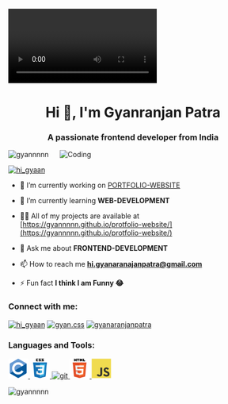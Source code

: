![My Remote Image](https://github.com/Gyannnnn/vdo/blob/main/newup.mp4)

<h1 align="center">Hi 👋, I'm Gyanranjan Patra</h1>
<h3 align="center">A passionate frontend developer from India</h3>
<img align="right" alt="Coding" width="400" src="https://media.tenor.com/rePDfDWO3XoAAAAd/hacking.gif">


<p align="left"> <img src="https://komarev.com/ghpvc/?username=gyannnnn&label=Profile%20views&color=0e75b6&style=flat" alt="gyannnnn" /> </p>

<p align="left"> <a href="https://twitter.com/hi_gyaan" target="blank"><img src="https://img.shields.io/twitter/follow/hi_gyaan?logo=twitter&style=for-the-badge" alt="hi_gyaan" /></a> </p>

- 🔭 I’m currently working on [PORTFOLIO-WEBSITE](https://gyannnnn.github.io/protfolio-website/)

- 🌱 I’m currently learning **WEB-DEVELOPMENT**

- 👨‍💻 All of my projects are available at [https://gyannnnn.github.io/protfolio-website/](https://gyannnnn.github.io/protfolio-website/)

- 💬 Ask me about **FRONTEND-DEVELOPMENT**

- 📫 How to reach me **hi.gyanaranajanpatra@gmail.com**

- ⚡ Fun fact **I think I am Funny 😂**

<h3 align="left">Connect with me:</h3>
<p align="left">
<a href="https://twitter.com/hi_gyaan" target="blank"><img align="center" src="https://raw.githubusercontent.com/rahuldkjain/github-profile-readme-generator/master/src/images/icons/Social/twitter.svg" alt="hi_gyaan" height="30" width="40" /></a>
<a href="https://instagram.com/gyan.css" target="blank"><img align="center" src="https://raw.githubusercontent.com/rahuldkjain/github-profile-readme-generator/master/src/images/icons/Social/instagram.svg" alt="gyan.css" height="30" width="40" /></a>
<a href="https://www.leetcode.com/gyanaranjanpatra" target="blank"><img align="center" src="https://raw.githubusercontent.com/rahuldkjain/github-profile-readme-generator/master/src/images/icons/Social/leet-code.svg" alt="gyanaranjanpatra" height="30" width="40" /></a>
</p>

<h3 align="left">Languages and Tools:</h3>
<p align="left"> <a href="https://www.cprogramming.com/" target="_blank" rel="noreferrer"> <img src="https://raw.githubusercontent.com/devicons/devicon/master/icons/c/c-original.svg" alt="c" width="40" height="40"/> </a> <a href="https://www.w3schools.com/css/" target="_blank" rel="noreferrer"> <img src="https://raw.githubusercontent.com/devicons/devicon/master/icons/css3/css3-original-wordmark.svg" alt="css3" width="40" height="40"/> </a> <a href="https://git-scm.com/" target="_blank" rel="noreferrer"> <img src="https://www.vectorlogo.zone/logos/git-scm/git-scm-icon.svg" alt="git" width="40" height="40"/> </a> <a href="https://www.w3.org/html/" target="_blank" rel="noreferrer"> <img src="https://raw.githubusercontent.com/devicons/devicon/master/icons/html5/html5-original-wordmark.svg" alt="html5" width="40" height="40"/> </a> <a href="https://developer.mozilla.org/en-US/docs/Web/JavaScript" target="_blank" rel="noreferrer"> <img src="https://raw.githubusercontent.com/devicons/devicon/master/icons/javascript/javascript-original.svg" alt="javascript" width="40" height="40"/> </a> </p>

<p><img align="center" src="https://github-readme-stats.vercel.app/api/top-langs?username=gyannnnn&show_icons=true&locale=en&layout=compact" alt="gyannnnn" /></p>
